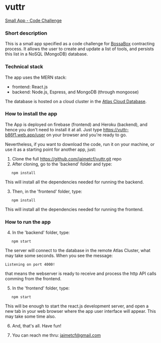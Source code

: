 # vuttr
[Small App - Code Challenge](https://vuttr-b86f1.web.app/user)

### Short description
This is a small app specified as a code challenge for [BossaBox](https://bossabox.com) contracting process.
It allows the user to create and update a list of tools, and persists this list in a NoSQL (MongoDB) database.

### Technical stack
The app uses the MERN stack:
- frontend: React.js
- backend: Node.js, Espress, and MongoDB (through mongoose)

The database is hosted on a cloud cluster in the [Atlas Cloud Database](https://www.mongodb.com/cloud/atlas).

### How to install the app
The App is deployed on firebase (frontend) and Heroku (backend), and hence you don't need to install it at all. Just type https://vuttr-b86f1.web.app/user on your browser and you're ready to go.

Nevertheless, if you want to download the code, run it on your machine, or use it as a starting point for another app, just:

1. Clone the full https://github.com/jaimetcf/vuttr.git repo
2. After cloning, go to the 'backend' folder and type:
```
   npm install
```
This will install all the dependencies needed for running the backend.

3. Then, in the 'frontend' folder, type:
```
   npm install
```
This will install all the dependencies needed for running the frontend.


### How to run the app
4. In the 'backend' folder, type:
```
   npm start
```
The server will connect to the database in the remote Atlas Cluster, what may take some seconds.
When you see the message: 
```
Listening on port 4000!
```
that means the webserver is ready to receive and process the http API calls 
comming from the frontend.


5. In the 'frontend' folder, type:
```
   npm start
```
This will be enough to start the react.js development server, and open a new tab in your 
web browser where the app user interface will appear. 
This may take some time also.

6. And, that's all. Have fun!

7. You can reach me thru: jaimetcf@gmail.com




